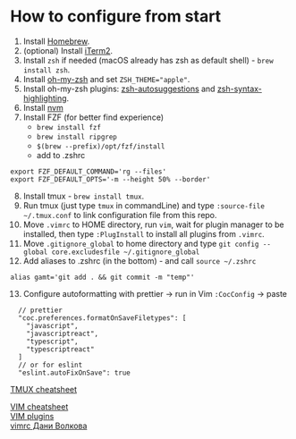 # How to configure from start

1. Install [Homebrew](https://brew.sh/).
2. (optional) Install [iTerm2](https://iterm2.com/).
3. Install `zsh` if needed (macOS already has zsh as default shell) - `brew install zsh`.
4. Install [oh-my-zsh](https://ohmyz.sh/#install) and set `ZSH_THEME="apple"`.
5. Install oh-my-zsh plugins: [zsh-autosuggestions](https://github.com/zsh-users/zsh-autosuggestions) and [zsh-syntax-highlighting](https://github.com/zsh-users/zsh-syntax-highlighting).
6. Install [nvm](https://github.com/nvm-sh/nvm#installing-and-updating)
7. Install FZF (for better find experience)
	- `brew install fzf`
	- `brew install ripgrep`
	- `$(brew --prefix)/opt/fzf/install`
	-  add to .zshrc 
```
export FZF_DEFAULT_COMMAND='rg --files'
export FZF_DEFAULT_OPTS='-m --height 50% --border'
```
8. Install tmux - `brew install tmux`.
9. Run tmux (just type `tmux` in commandLine) and type <C-b> `:source-file ~/.tmux.conf` to link configuration file from this repo.
10. Move `.vimrc` to HOME directory, run `vim`, wait for plugin manager to be installed, then type `:PlugInstall` to install all plugins from `.vimrc`.
11. Move `.gitignore_global` to home directory and type `git config --global core.excludesfile ~/.gitignore_global`
12. Add aliases to .zshrc (in the bottom) - and call `source ~/.zshrc`
```
alias gamt='git add . && git commit -m "temp"'
```
13. Configure autoformatting with prettier -> run in Vim `:CocConfig` -> paste
```
  // prettier
  "coc.preferences.formatOnSaveFiletypes": [
    "javascript",
    "javascriptreact",
    "typescript",
    "typescriptreact"
  ]
  // or for eslint
  "eslint.autoFixOnSave": true
```

[TMUX cheatsheet](https://gist.github.com/MohamedAlaa/2961058)

[VIM cheatsheet](https://vim.rtorr.com/)\
[VIM plugins](https://vimawesome.com/)\
[vimrc Дани Волкова](https://github.com/ziimir/dotfiles/blob/master/roles/tui/files/vimrc)

